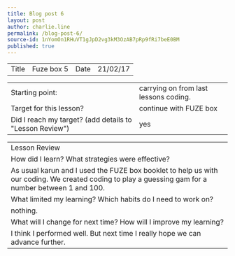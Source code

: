 ```yaml
---
title: Blog post 6
layout: post
author: charlie.line
permalink: /blog-post-6/
source-id: 1nYomOn1RHuVT1gJpD2vg3kM3OzAB7pRp9fRi7beE0BM
published: true
---
```

<table>
  <tr>
    <td>Title</td>
    <td>Fuze box 5</td>
    <td>Date</td>
    <td>21/02/17</td>
  </tr>
</table>


<table>
  <tr>
    <td>Starting point:</td>
    <td>carrying on from last lessons coding.</td>
  </tr>
  <tr>
    <td>Target for this lesson?</td>
    <td>continue with FUZE box</td>
  </tr>
  <tr>
    <td>Did I reach my target? 
(add details to "Lesson Review")</td>
    <td> yes</td>
  </tr>
</table>


<table>
  <tr>
    <td>Lesson Review</td>
  </tr>
  <tr>
    <td>How did I learn? What strategies were effective? </td>
  </tr>
  <tr>
    <td>As usual karun and I used the FUZE box booklet to help us with our coding. We created coding to play a guessing gam for a number between 1 and 100.</td>
  </tr>
  <tr>
    <td>What limited my learning? Which habits do I need to work on? </td>
  </tr>
  <tr>
    <td>nothing.</td>
  </tr>
  <tr>
    <td>What will I change for next time? How will I improve my learning?</td>
  </tr>
  <tr>
    <td>I think I performed well. But next time I really hope we can advance further.</td>
  </tr>
</table>


